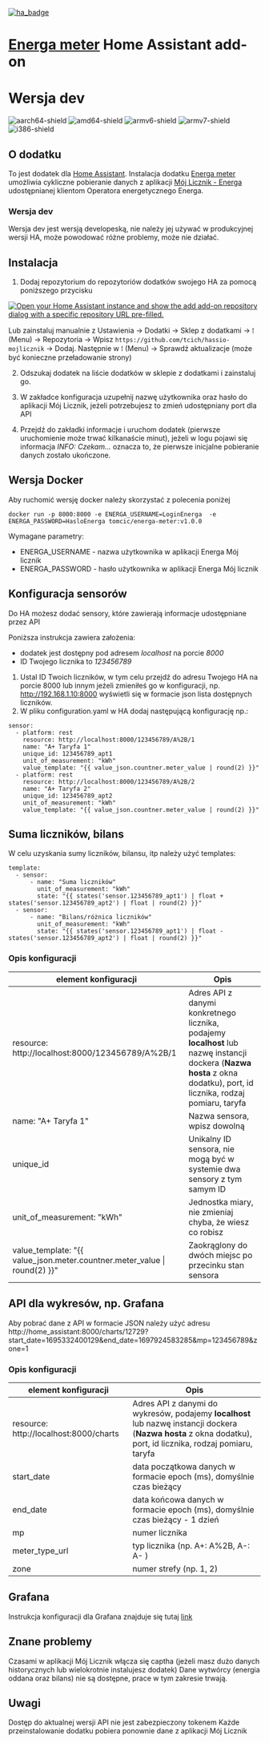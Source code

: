 [![ha_badge](https://img.shields.io/badge/Home%20Assistant-Add%20On-blue.svg)](https://www.home-assistant.io/)
# [Energa meter](https://github.com/tcich/ha-addon-energa-meter) Home Assistant add-on
# Wersja dev
[aarch64-shield]: https://img.shields.io/badge/aarch64-yes-green.svg
[amd64-shield]: https://img.shields.io/badge/amd64-yes-green.svg
[armv6-shield]: https://img.shields.io/badge/armv6-yes-green.svg
[armv7-shield]: https://img.shields.io/badge/armv7-yes-green.svg
[i386-shield]: https://img.shields.io/badge/i386-yes-green.svg
![aarch64-shield]
![amd64-shield]
![armv6-shield]
![armv7-shield]
![i386-shield]



[kawa-logo]: https://github.com/tcich/ha-addon-energa-meter/blob/main/img/buycoffeeto-btn-primary-outline.png
[kawa]: https://buycoffee.to/tcich

## O dodatku

To jest dodatek dla [Home Assistant](https://www.home-assistant.io/). Instalacja dodatku [Energa meter](https://github.com/tcich/ha-addon-energa-meter) umożliwia cykliczne pobieranie danych z aplikacji [Mój Licznik - Energa](https://mojlicznik.energa-operator.pl) udostępnianej klientom Operatora energetycznego Energa.

### Wersja dev
Wersja dev jest wersją developeską, nie należy jej używać w produkcyjnej wersji HA, może powodować różne problemy, może nie działać.

## Instalacja
1) Dodaj repozytorium do repozytoriów dodatków swojego HA za pomocą poniższego przycisku

[![Open your Home Assistant instance and show the add add-on repository dialog with a specific repository URL pre-filled.](https://my.home-assistant.io/badges/supervisor_add_addon_repository.svg)](https://my.home-assistant.io/redirect/supervisor_add_addon_repository/?repository_url=https%3A%2F%2Fgithub.com%2Ftcich%2Fha-addon-energa-meter)

Lub zainstaluj manualnie z Ustawienia -> Dodatki -> Sklep z dodatkami -> ⁞ (Menu) -> Repozytoria -> Wpisz `https://github.com/tcich/hassio-mojlicznik` -> Dodaj. Następnie w ⁞ (Menu) -> Sprawdź aktualizacje (może być konieczne przeładowanie strony)

2) Odszukaj dodatek na liście dodatków w sklepie z dodatkami i zainstaluj go.

3) W zakładce konfiguracja uzupełnij nazwę użytkownika oraz hasło do aplikacji Mój Licznik, jeżeli potrzebujesz to zmień udostępniany port dla API

4) Przejdź do zakładki informacje i uruchom dodatek (pierwsze uruchomienie może trwać kilkanaście minut), jeżeli w logu pojawi się informacja *INFO: Czekam...* oznacza to, że pierwsze inicjalne pobieranie danych zostało ukończone.


## Wersja Docker
Aby ruchomić wersję docker należy skorzystać z polecenia poniżej

```
docker run -p 8000:8000 -e ENERGA_USERNAME=LoginEnerga  -e ENERGA_PASSWORD=HasloEnerga tomcic/energa-meter:v1.0.0
```

Wymagane parametry:

* ENERGA_USERNAME - nazwa użytkownika w aplikacji Energa Mój licznik
* ENERGA_PASSWORD - hasło użytkownika w aplikacji Energa Mój licznik


## Konfiguracja sensorów
Do HA możesz dodać sensory, które zawierają informacje udostępniane przez API

Poniższa instrukcja zawiera założenia:
* dodatek jest dostępny pod adresem *localhost* na porcie *8000*
* ID Twojego licznika to *123456789*

1) Ustal ID Twoich liczników, w tym celu przejdź do adresu Twojego HA na porcie 8000 lub innym jeźeli zmieniłeś go w konfiguracji, np. http://192.168.1.10:8000 wyświetli się w formacie json lista dostępnych liczników.
2) W pliku configuration.yaml w HA dodaj następującą konfigurację np.:

```
sensor:
  - platform: rest
    resource: http://localhost:8000/123456789/A%2B/1
    name: "A+ Taryfa 1"
    unique_id: 123456789_apt1
    unit_of_measurement: "kWh"
    value_template: "{{ value_json.countner.meter_value | round(2) }}"   
  - platform: rest
    resource: http://localhost:8000/123456789/A%2B/2
    name: "A+ Taryfa 2"
    unique_id: 123456789_apt2
    unit_of_measurement: "kWh"
    value_template: "{{ value_json.countner.meter_value | round(2) }}"       
```    
## Suma liczników, bilans
W celu uzyskania sumy liczników, bilansu, itp należy użyć templates:
```
template:
  - sensor:
      - name: "Suma liczników"
        unit_of_measurement: "kWh"
        state: "{{ states('sensor.123456789_apt1') | float + states('sensor.123456789_apt2') | float | round(2) }}"
  - sensor:
      - name: "Bilans/różnica liczników"
        unit_of_measurement: "kWh"
        state: "{{ states('sensor.123456789_apt1') | float - states('sensor.123456789_apt2') | float | round(2) }}"        
```


### Opis konfiguracji
| element konfiguracji | Opis |
|-------------------|-------------------|
| resource: http://localhost:8000/123456789/A%2B/1     | Adres API z danymi konkretnego licznika, podajemy **localhost** lub nazwę instancji dockera (**Nazwa hosta** z okna dodatku), port, id licznika, rodzaj pomiaru, taryfa|
| name: "A+ Taryfa 1"    | Nazwa sensora, wpisz dowolną|
| unique_id   | Unikalny ID sensora, nie mogą być w systemie dwa sensory z tym samym ID|
| unit_of_measurement: "kWh"   | Jednostka miary, nie zmieniaj chyba, że wiesz co robisz|
| value_template: "{{ value_json.meter.countner.meter_value \| round(2) }}"   | Zaokrąglony do dwóch miejsc po przecinku stan sensora|

## API dla wykresów, np. Grafana
Aby pobrać dane z API w formacie JSON należy użyć adresu http://home_assistant:8000/charts/12729?start_date=1695332400129&end_date=1697924583285&mp=123456789&zone=1

### Opis konfiguracji
| element konfiguracji | Opis |
|-------------------|-------------------|
| resource: http://localhost:8000/charts     | Adres API z danymi do wykresów, podajemy **localhost** lub nazwę instancji dockera (**Nazwa hosta** z okna dodatku), port, id licznika, rodzaj pomiaru, taryfa|
| start_date | data początkowa danych w formacie epoch (ms), domyślnie czas bieżący |
| end_date | data końcowa danych w formacie epoch (ms), domyślnie czas bieżący - 1 dzień |
| mp | numer licznika |
| meter_type_url | typ licznika (np. A+: A%2B, A-: A- ) |
| zone | numer strefy (np. 1, 2) |


## Grafana
Instrukcja konfiguracji dla Grafana znajduje się tutaj [link](https://github.com/tcich/ha-addon-energa-meter/tree/e702ed49436fb9e0b675dcac3001bd9de5aab3c0/src/INSTALL.md)


## Znane problemy
Czasami w aplikacji Mój Licznik włącza się captha (jeżeli masz dużo danych historycznych lub wielokrotnie instalujesz dodatek)
Dane wytwórcy (energia oddana oraz bilans) nie są dostępne, prace w tym zakresie trwają.

## Uwagi
Dostęp do aktualnej wersji API nie jest zabezpieczony tokenem
Każde przeinstalowanie dodatku pobiera ponownie dane z aplikacji Mój Licznik
